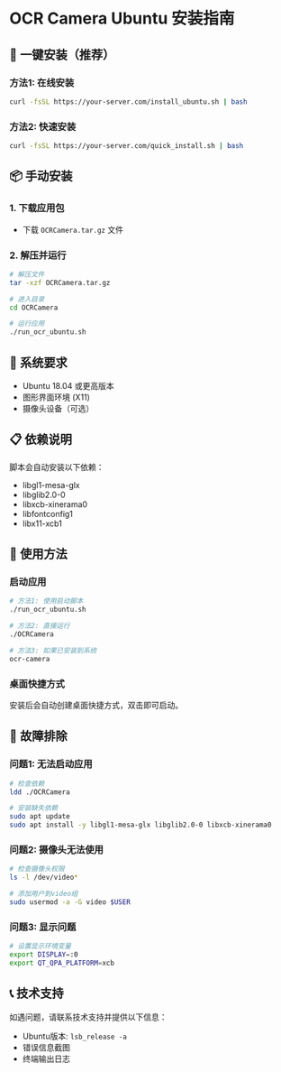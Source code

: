 # OCR Camera Ubuntu 安装指南

## 🚀 一键安装（推荐）

### 方法1: 在线安装
```bash
curl -fsSL https://your-server.com/install_ubuntu.sh | bash
```

### 方法2: 快速安装
```bash
curl -fsSL https://your-server.com/quick_install.sh | bash
```

## 📦 手动安装

### 1. 下载应用包
- 下载 `OCRCamera.tar.gz` 文件

### 2. 解压并运行
```bash
# 解压文件
tar -xzf OCRCamera.tar.gz

# 进入目录
cd OCRCamera

# 运行应用
./run_ocr_ubuntu.sh
```

## 🔧 系统要求

- Ubuntu 18.04 或更高版本
- 图形界面环境 (X11)
- 摄像头设备（可选）

## 📋 依赖说明

脚本会自动安装以下依赖：
- libgl1-mesa-glx
- libglib2.0-0  
- libxcb-xinerama0
- libfontconfig1
- libx11-xcb1

## 🎯 使用方法

### 启动应用
```bash
# 方法1: 使用启动脚本
./run_ocr_ubuntu.sh

# 方法2: 直接运行
./OCRCamera

# 方法3: 如果已安装到系统
ocr-camera
```

### 桌面快捷方式
安装后会自动创建桌面快捷方式，双击即可启动。

## 🐛 故障排除

### 问题1: 无法启动应用
```bash
# 检查依赖
ldd ./OCRCamera

# 安装缺失依赖
sudo apt update
sudo apt install -y libgl1-mesa-glx libglib2.0-0 libxcb-xinerama0
```

### 问题2: 摄像头无法使用
```bash
# 检查摄像头权限
ls -l /dev/video*

# 添加用户到video组
sudo usermod -a -G video $USER
```

### 问题3: 显示问题
```bash
# 设置显示环境变量
export DISPLAY=:0
export QT_QPA_PLATFORM=xcb
```

## 📞 技术支持

如遇问题，请联系技术支持并提供以下信息：
- Ubuntu版本: `lsb_release -a`
- 错误信息截图
- 终端输出日志